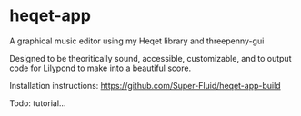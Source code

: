 # heqet-app
A graphical music editor using my Heqet library and threepenny-gui

Designed to be theoritically sound, accessible, customizable, and to output code for 
Lilypond to make into a beautiful score.

Installation instructions: <https://github.com/Super-Fluid/heqet-app-build>

Todo: tutorial...

